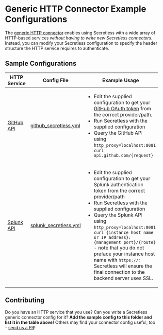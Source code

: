 # Generic HTTP Connector Example Configurations

The [generic HTTP connector](../../internal/plugin/connectors/http/generic/README.md)
enables using Secretless with a wide array of HTTP-based services _without
having to write new Secretless connectors_. Instead, you can modify your
Secretless configuration to specify the header structure the HTTP service
requires to authenticate.

## Sample Configurations

|HTTP Service|Config File|Example Usage|
|---|---|---|
|[GitHub API](https://developer.github.com/v3/)|[github_secretless.yml](./github_secretless.yml)|<ul><li>Edit the supplied configuration to get your [GitHub OAuth token](https://developer.github.com/v3/#oauth2-token-sent-in-a-header) from the correct provider/path.</li><li>Run Secretless with the supplied configuration</li><li>Query the GitHub API using `http_proxy=localhost:8081 curl api.github.com/{request}`</li></ul>|
|[Splunk API](https://docs.splunk.com/Documentation/Splunk/8.0.2/Security/UseAuthTokens)|[splunk_secretless.yml](./splunk_secretless.yml)|<ul><li>Edit the supplied configuration to get your Splunk authentication token from the correct provider/path</li><li>Run Secretless with the supplied configuration</li><li>Query the Splunk API using `http_proxy=localhost:8081 curl {instance host name or IP address}:{management port}/{route}` - note that you do not preface your instance host name with `https://`; Secretless will ensure the final connection to the backend server uses SSL.</li></ul>|

## Contributing

Do you have an HTTP service that you use? Can you write a Secretless generic
connector config for it? **Add the sample config to this folder and list it in
the table above!** Others may find your connector config useful, too - [send us
a PR](https://github.com/cyberark/community/blob/master/CONTRIBUTING.md#contribution-workflow)!
